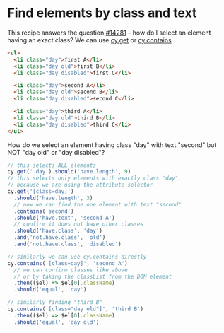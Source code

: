 # Find elements by class and text

This recipe answers the question [#14281](https://github.com/cypress-io/cypress/issues/14281) - how do I select an element having an exact class? We can use [cy.get](https://on.cypress.io/get) or [cy.contains](https://on.cypress.io/contains)

<!-- fiddle Filter by class -->

```html
<ul>
  <li class="day">first A</li>
  <li class="day old">first B</li>
  <li class="day disabled">first C</li>

  <li class="day">second A</li>
  <li class="day old">second B</li>
  <li class="day disabled">second C</li>

  <li class="day">third A</li>
  <li class="day old">third B</li>
  <li class="day disabled">third C</li>
</ul>
```

How do we select an element having class "day" with text "second" but NOT "day old" or "day disabled"?

```js
// this selects ALL elements
cy.get('.day').should('have.length', 9)
// this selects only elements with exactly class "day"
// because we are using the attribute selector
cy.get('[class=day]')
  .should('have.length', 3)
  // now we can find the one element with text "second"
  .contains('second')
  .should('have.text', 'second A')
  // confirm it does not have other classes
  .should('have.class', 'day')
  .and('not.have.class', 'old')
  .and('not.have.class', 'disabled')

// similarly we can use cy.contains directly
cy.contains('[class=day]', 'second A')
  // we can confirm classes like above
  // or by taking the classList from the DOM element
  .then(($el) => $el[0].className)
  .should('equal', 'day')

// similarly finding "third B"
cy.contains('[class="day old"]', 'third B')
  .then(($el) => $el[0].className)
  .should('equal', 'day old')
```

<!-- fiddle-end -->
